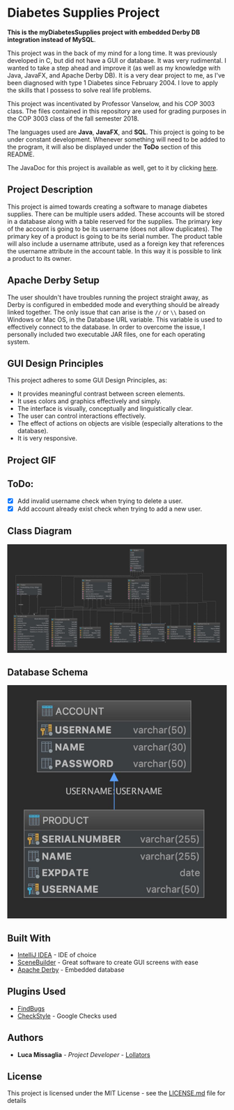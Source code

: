 # Diabetes Supplies Project

**This is the myDiabetesSupplies project with embedded Derby DB integration instead of MySQL**.

This project was in the back of my mind for a long time. It was previously developed in C, but did not have a GUI or database.
It was very rudimental. I wanted to take a step ahead and improve it (as well as my knowledge with Java, JavaFX, and Apache Derby DB). It is a very dear project to me, as I've been diagnosed with type 1 Diabetes since February 2004. I love to apply the skills that I possess to solve real life problems.

This project was incentivated by Professor Vanselow, and his COP 3003 class. 
The files contained in this repository are used for grading purposes in the COP 3003 class of the fall semester 2018.

The languages used are **Java**, **JavaFX**, and **SQL**.
This project is going to be under constant development. Whenever something will need to be added to the program, it will also  be displayed under the **ToDo** section of this README.

The JavaDoc for this project is available as well, get to it by clicking [here](https://lollators.github.io/DiabetesSupplies_DERBY/javadoc/program/package-summary.html).

## Project Description

This project is aimed towards creating a software to manage diabetes supplies. There can be multiple users added. These accounts will be stored in a database along with a table reserved for the supplies. The primary key of the account is going to be its username (does not allow duplicates). The primary key of a product is going to be its serial number. The product table will also include a username attribute, used as a foreign key that references the username attribute in the account table. In this way it is possible to link a product to its owner.

## Apache Derby Setup

The user shouldn't have troubles running the project straight away, as Derby is configured in embedded mode and everything should be already linked together. The only issue that can arise is the ```//``` or ```\\``` based on Windows or Mac OS, in the Database URL variable. This variable is used to effectively connect to the database. In order to overcome the issue, I personally included two executable JAR files, one for each operating system. 

## GUI Design Principles

This project adheres to some GUI Design Principles, as:

- It provides meaningful contrast between screen elements.
- It uses colors and graphics effectively and simply.
- The interface is visually, conceptually and linguistically clear.
- The user can control interactions effectively.
- The effect of actions on objects are visible (especially alterations to the database).
- It is very responsive.

## Project GIF


## ToDo:

- [X] Add invalid username check when trying to delete a user.
- [X] Add account already exist check when trying to add a new user.

## Class Diagram

![Project Class Diagram](docs/ClassDiagram.png)

## Database Schema
![Database Schema](docs/DBSchema.png)

## Built With

* [IntelliJ IDEA](https://www.jetbrains.com/idea/) - IDE of choice
* [SceneBuilder](https://gluonhq.com/products/scene-builder) - Great software to create GUI screens with ease
* [Apache Derby](https://db.apache.org/derby/) - Embedded database

## Plugins Used

* [FindBugs](http://findbugs.sourceforge.net/)
* [CheckStyle](http://checkstyle.sourceforge.net/config_naming.html#PackageName) - Google Checks used

## Authors

* **Luca Missaglia** - *Project Developer* - [Lollators](https://github.com/Lollators)

## License

This project is licensed under the MIT License - see the [LICENSE.md](LICENSE.md) file for details
